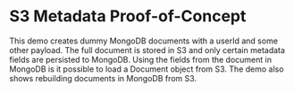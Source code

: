 # S3 Metadata Proof-of-Concept

This demo creates dummy MongoDB documents with a userId and some other payload. 
The full document is stored in S3 and only certain metadata fields are persisted to MongoDB.
Using the fields from the document in MongoDB is it possible to load a Document object from S3.
The demo also shows rebuilding documents in MongoDB from S3.